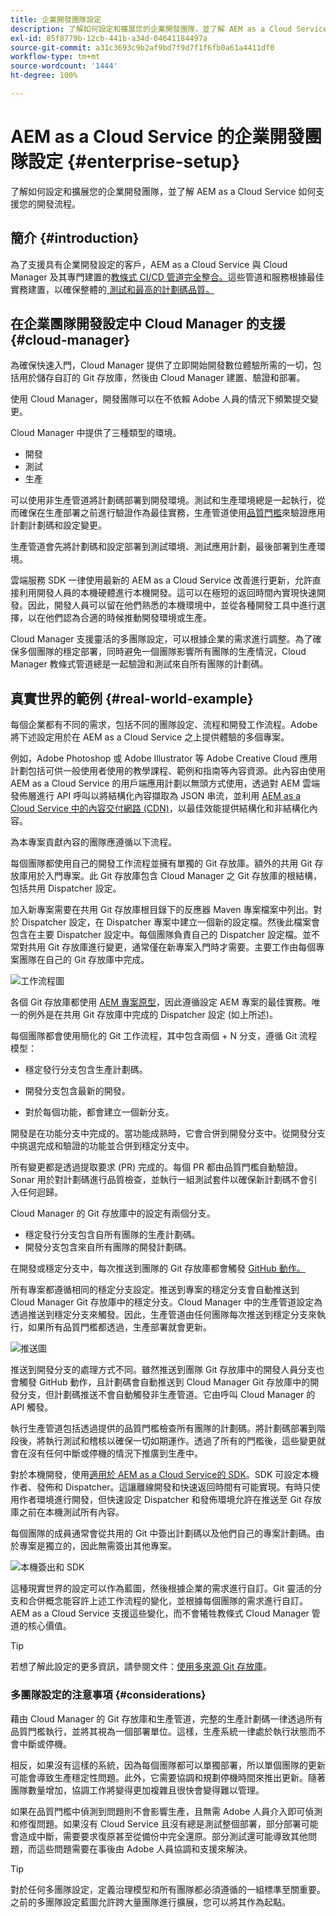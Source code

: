 ```yaml
---
title: 企業開發團隊設定
description: 了解如何設定和擴展您的企業開發團隊，並了解 AEM as a Cloud Service 如何支援您的開發流程。
exl-id: 85f8779b-12cb-441b-a34d-04641184497a
source-git-commit: a31c3693c9b2af9bd7f9d7f1f6fb0a61a4411df0
workflow-type: tm+mt
source-wordcount: '1444'
ht-degree: 100%

---
```


# AEM as a Cloud Service 的企業開發團隊設定 {#enterprise-setup}

了解如何設定和擴展您的企業開發團隊，並了解 AEM as a Cloud Service 如何支援您的開發流程。

## 簡介 {#introduction}

為了支援具有企業開發設定的客戶，AEM as a Cloud Service 與 Cloud Manager 及其專門建置的[教條式 CI/CD 管道完全整合。](/help/implementing/cloud-manager/configuring-pipelines/introduction-ci-cd-pipelines.md)這些管道和服務根據最佳實務建置，以確保整體的[ 測試和最高的計劃碼品質。](/help/implementing/cloud-manager/code-quality-testing.md)

## 在企業團隊開發設定中 Cloud Manager 的支援 {#cloud-manager}

為確保快速入門，Cloud Manager 提供了立即開始開發數位體驗所需的一切，包括用於儲存自訂的 Git 存放庫，然後由 Cloud Manager 建置、驗證和部署。

使用 Cloud Manager，開發團隊可以在不依賴 Adobe 人員的情況下頻繁提交變更。

Cloud Manager 中提供了三種類型的環境。

* 開發
* 測試
* 生產

可以使用非生產管道將計劃碼部署到開發環境。測試和生產環境總是一起執行，從而確保在生產部署之前進行驗證作為最佳實務，生產管道使用[品質門檻](/help/implementing/cloud-manager/custom-code-quality-rules.md)來驗證應用計劃計劃碼和設定變更。

生產管道會先將計劃碼和設定部署到測試環境、測試應用計劃，最後部署到生產環境。

雲端服務 SDK 一律使用最新的 AEM as a Cloud Service 改善進行更新，允許直接利用開發人員的本機硬體進行本機開發。這可以在極短的返回時間內實現快速開發。因此，開發人員可以留在他們熟悉的本機環境中，並從各種開發工具中進行選擇，以在他們認為合適的時候推動開發環境或生產。

Cloud Manager 支援靈活的多團隊設定，可以根據企業的需求進行調整。為了確保多個團隊的穩定部署，同時避免一個團隊影響所有團隊的生產情況，Cloud Manager 教條式管道總是一起驗證和測試來自所有團隊的計劃碼。

## 真實世界的範例 {#real-world-example}

每個企業都有不同的需求，包括不同的團隊設定、流程和開發工作流程。Adobe 將下述設定用於在 AEM as a Cloud Service 之上提供體驗的多個專案。

例如，Adobe Photoshop 或 Adobe Illustrator 等 Adobe Creative Cloud 應用計劃包括可供一般使用者使用的教學課程、範例和指南等內容資源。此內容由使用 AEM as a Cloud Service 的用戶端應用計劃以無頭方式使用，透過對 AEM 雲端發佈層進行 API 呼叫以將結構化內容擷取為 JSON 串流，並利用 [AEM as a Cloud Service 中的內容交付網路 (CDN)](/help/implementing/dispatcher/cdn.md#content-delivery)，以最佳效能提供結構化和非結構化內容。

為本專案貢獻內容的團隊應遵循以下流程。

每個團隊都使用自己的開發工作流程並擁有單獨的 Git 存放庫。額外的共用 Git 存放庫用於入門專案。此 Git 存放庫包含 Cloud Manager 之 Git 存放庫的根結構，包括共用 Dispatcher 設定。

加入新專案需要在共用 Git 存放庫根目錄下的反應器 Maven 專案檔案中列出。對於 Dispatcher 設定，在 Dispatcher 專案中建立一個新的設定檔。然後此檔案會包含在主要 Dispatcher 設定中。每個團隊負責自己的 Dispatcher 設定檔。並不常對共用 Git 存放庫進行變更，通常僅在新專案入門時才需要。主要工作由每個專案團隊在自己的 Git 存放庫中完成。

![工作流程圖](/help/implementing/cloud-manager/assets/team-setup1.png)

各個 Git 存放庫都使用 [AEM 專案原型](https://experienceleague.adobe.com/docs/experience-manager-core-components/using/developing/archetype/overview.html?lang=zh-Hant)，因此遵循設定 AEM 專案的最佳實務。唯一的例外是在共用 Git 存放庫中完成的 Dispatcher 設定 (如上所述)。

每個團隊都會使用簡化的 Git 工作流程，其中包含兩個 + N 分支，遵循 Git 流程模型：

* 穩定發行分支包含生產計劃碼。

* 開發分支包含最新的開發。

* 對於每個功能，都會建立一個新分支。

開發是在功能分支中完成的。當功能成熟時，它會合併到開發分支中。從開發分支中挑選完成和驗證的功能並合併到穩定分支中。

所有變更都是透過提取要求 (PR) 完成的。每個 PR 都由品質門檻自動驗證。Sonar 用於對計劃碼進行品質檢查，並執行一組測試套件以確保新計劃碼不會引入任何迴歸。

Cloud Manager 的 Git 存放庫中的設定有兩個分支。

* 穩定發行分支包含自所有團隊的生產計劃碼。
* 開發分支包含來自所有團隊的開發計劃碼。

在開發或穩定分支中，每次推送到團隊的 Git 存放庫都會觸發 [GitHub 動作。](/help/implementing/cloud-manager/managing-code/working-with-multiple-source-git-repositories.md#managing-code)

所有專案都遵循相同的穩定分支設定。推送到專案的穩定分支會自動推送到 Cloud Manager Git 存放庫中的穩定分支。Cloud Manager 中的生產管道設定為透過推送到穩定分支來觸發。因此，生產管道由任何團隊每次推送到穩定分支來執行，如果所有品質門檻都透過，生產部署就會更新。

![推送圖](/help/implementing/cloud-manager/assets/team-setup2.png)

推送到開發分支的處理方式不同。雖然推送到團隊 Git 存放庫中的開發人員分支也會觸發 GitHub 動作，且計劃碼會自動推送到 Cloud Manager Git 存放庫中的開發分支，但計劃碼推送不會自動觸發非生產管道。它由呼叫 Cloud Manager 的 API 觸發。

執行生產管道包括透過提供的品質門檻檢查所有團隊的計劃碼。將計劃碼部署到階段後，將執行測試和稽核以確保一切如期運作。透過了所有的門檻後，這些變更就會在沒有任何中斷或停機的情況下推廣到生產中。

對於本機開發，使用[適用於 AEM as a Cloud Service的 SDK](/help/implementing/developing/introduction/aem-as-a-cloud-service-sdk.md#developing)。SDK 可設定本機作者、發佈和 Dispatcher。這讓離線開發和快速返回時間有可能實現。有時只使用作者環境進行開發，但快速設定 Dispatcher 和發佈環境允許在推送至 Git 存放庫之前在本機測試所有內容。

每個團隊的成員通常會從共用的 Git 中簽出計劃碼以及他們自己的專案計劃碼。由於專案是獨立的，因此無需簽出其他專案。

![本機簽出和 SDK](/help/implementing/cloud-manager/assets/team-setup3.png)

這種現實世界的設定可以作為藍圖，然後根據企業的需求進行自訂。Git 靈活的分支和合併概念能容許上述工作流程的變化，並根據每個團隊的需求進行自訂。AEM as a Cloud Service 支援這些變化，而不會犧牲教條式 Cloud Manager 管道的核心價值。

>[!TIP]
>
>若想了解此設定的更多資訊，請參閱文件：[使用多來源 Git 存放庫](https://experienceleague.adobe.com/docs/experience-manager-cloud-manager/using/managing-code/working-with-multiple-source-git-repos.html?lang=zh-Hant#managing-code)。

### 多團隊設定的注意事項 {#considerations}

藉由 Cloud Manager 的 Git 存放庫和生產管道，完整的生產計劃碼一律透過所有品質門檻執行，並將其視為一個部署單位。這樣，生產系統一律處於執行狀態而不會中斷或停機。

相反，如果沒有這樣的系統，因為每個團隊都可以單獨部署，所以單個團隊的更新可能會導致生產穩定性問題。此外，它需要協調和規劃停機時間來推出更新。隨著團隊數量增加，協調工作將變得更加複雜且很快會變得難以管理。

如果在品質門檻中偵測到問題則不會影響生產，且無需 Adobe 人員介入即可偵測和修復問題。如果沒有 Cloud Service 且沒有總是測試整個部署，部分部署可能會造成中斷，需要要求復原甚至從備份中完全還原。部分測試還可能導致其他問題，而這些問題需要在事後由 Adobe 人員協調和支援來解決。

>[!TIP]
>
>對於任何多團隊設定，定義治理模型和所有團隊都必須遵循的一組標準至關重要。之前的多團隊設定藍圖允許跨大量團隊進行擴展，您可以將其作為起點。
